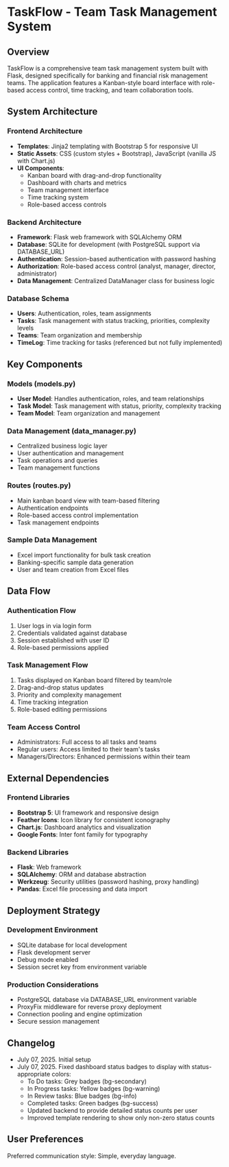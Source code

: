 # TaskFlow - Team Task Management System

## Overview
TaskFlow is a comprehensive team task management system built with Flask, designed specifically for banking and financial risk management teams. The application features a Kanban-style board interface with role-based access control, time tracking, and team collaboration tools.

## System Architecture

### Frontend Architecture
- **Templates**: Jinja2 templating with Bootstrap 5 for responsive UI
- **Static Assets**: CSS (custom styles + Bootstrap), JavaScript (vanilla JS with Chart.js)
- **UI Components**: 
  - Kanban board with drag-and-drop functionality
  - Dashboard with charts and metrics
  - Team management interface
  - Time tracking system
  - Role-based access controls

### Backend Architecture
- **Framework**: Flask web framework with SQLAlchemy ORM
- **Database**: SQLite for development (with PostgreSQL support via DATABASE_URL)
- **Authentication**: Session-based authentication with password hashing
- **Authorization**: Role-based access control (analyst, manager, director, administrator)
- **Data Management**: Centralized DataManager class for business logic

### Database Schema
- **Users**: Authentication, roles, team assignments
- **Tasks**: Task management with status tracking, priorities, complexity levels
- **Teams**: Team organization and membership
- **TimeLog**: Time tracking for tasks (referenced but not fully implemented)

## Key Components

### Models (models.py)
- **User Model**: Handles authentication, roles, and team relationships
- **Task Model**: Task management with status, priority, complexity tracking
- **Team Model**: Team organization and management

### Data Management (data_manager.py)
- Centralized business logic layer
- User authentication and management
- Task operations and queries
- Team management functions

### Routes (routes.py)
- Main kanban board view with team-based filtering
- Authentication endpoints
- Role-based access control implementation
- Task management endpoints

### Sample Data Management
- Excel import functionality for bulk task creation
- Banking-specific sample data generation
- User and team creation from Excel files

## Data Flow

### Authentication Flow
1. User logs in via login form
2. Credentials validated against database
3. Session established with user ID
4. Role-based permissions applied

### Task Management Flow
1. Tasks displayed on Kanban board filtered by team/role
2. Drag-and-drop status updates
3. Priority and complexity management
4. Time tracking integration
5. Role-based editing permissions

### Team Access Control
- Administrators: Full access to all tasks and teams
- Regular users: Access limited to their team's tasks
- Managers/Directors: Enhanced permissions within their team

## External Dependencies

### Frontend Libraries
- **Bootstrap 5**: UI framework and responsive design
- **Feather Icons**: Icon library for consistent iconography
- **Chart.js**: Dashboard analytics and visualization
- **Google Fonts**: Inter font family for typography

### Backend Libraries
- **Flask**: Web framework
- **SQLAlchemy**: ORM and database abstraction
- **Werkzeug**: Security utilities (password hashing, proxy handling)
- **Pandas**: Excel file processing and data import

## Deployment Strategy

### Development Environment
- SQLite database for local development
- Flask development server
- Debug mode enabled
- Session secret key from environment variable

### Production Considerations
- PostgreSQL database via DATABASE_URL environment variable
- ProxyFix middleware for reverse proxy deployment
- Connection pooling and engine optimization
- Secure session management

## Changelog
- July 07, 2025. Initial setup
- July 07, 2025. Fixed dashboard status badges to display with status-appropriate colors:
  - To Do tasks: Grey badges (bg-secondary)
  - In Progress tasks: Yellow badges (bg-warning)
  - In Review tasks: Blue badges (bg-info)
  - Completed tasks: Green badges (bg-success)
  - Updated backend to provide detailed status counts per user
  - Improved template rendering to show only non-zero status counts

## User Preferences
Preferred communication style: Simple, everyday language.